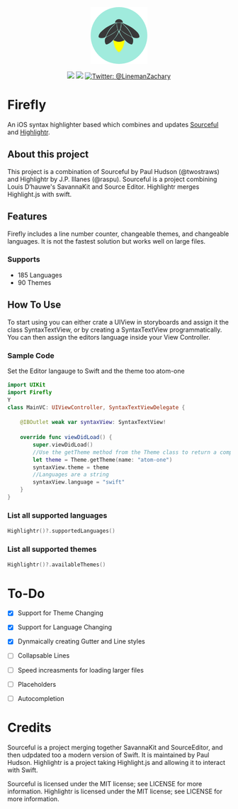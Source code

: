 <p align="center">
    <img src="/Icon.png" alt="Firefly logo" width="128" maxHeight=“128" />
</p>

<p align="center">
    <img src="https://img.shields.io/badge/iOS-13.0+-green.svg" />
    <img src="https://img.shields.io/badge/Swift-5.0-orange.svg" />
    <a href="https://twitter.com/LinemanZachary">
        <img src="https://img.shields.io/badge/Contact-@LinemanZachary-blue.svg?style=flat" alt="Twitter: @LinemanZachary" />
    </a>
</p>

# Firefly
An iOS syntax highlighter based which combines and updates [Sourceful](https://github.com/twostraws/Sourceful) and [Highlightr](https://github.com/raspu/Highlightr).

## About this project
This project is a combination of Sourceful by Paul Hudson (@twostraws) and Highlightr by J.P. Illanes (@raspu). Sourceful is a project combining Louis D’hauwe's SavannaKit and Source Editor. Highlightr merges Highlight.js with swift.

## Features
Firefly includes a line number counter, changeable themes, and changeable languages. It is not the fastest solution but works well on large files.

### Supports
* 185 Languages
* 90 Themes

## How To Use
To start using you can either crate a UIView in storyboards and assign it the class SyntaxTextView, or by creating a SyntaxTextView programmatically. You can then assign the editors language inside your View Controller.

### Sample Code
Set the Editor langauge to Swift and the theme too atom-one
```swift
import UIKit
import Firefly
Y
class MainVC: UIViewController, SyntaxTextViewDelegate {

    @IBOutlet weak var syntaxView: SyntaxTextView!
    
    override func viewDidLoad() {
        super.viewDidLoad()
        //Use the getTheme method from the Theme class to return a compatible theme that can assigned to the editor theme.
        let theme = Theme.getTheme(name: "atom-one")
        syntaxView.theme = theme
        //Languages are a string
        syntaxView.language = "swift"
    }
}
```
### List all supported languages
```swift
Highlightr()?.supportedLanguages()
```
### List all supported themes
```swift
Highlightr()?.availableThemes()
```

# To-Do
- [x] Support for Theme Changing

- [x] Support for Language Changing

- [x] Dynmaically creating Gutter and Line styles

- [ ] Collapsable Lines

- [ ] Speed increasments for loading larger files

- [ ] Placeholders

- [ ] Autocompletion

# Credits
Sourceful is a project merging together SavannaKit and SourceEditor, and then udpdated too a modern version of Swift. It is maintained by Paul Hudson.
Highlightr is a project taking Highlight.js and allowing it to interact with Swift.

Sourceful is licensed under the MIT license; see LICENSE for more information.
Highlightr is licensed under the MIT license; see LICENSE for more information.
